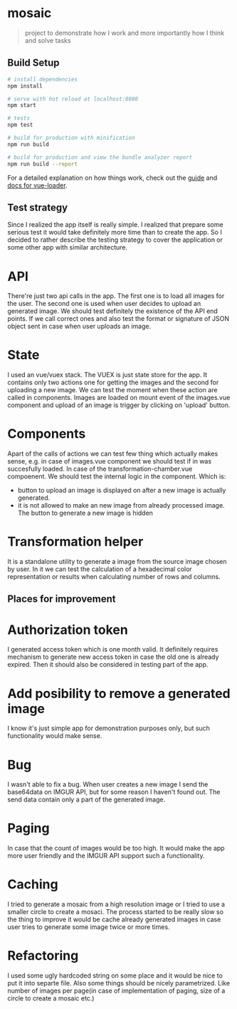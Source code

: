 # mosaic

> project to demonstrate how I work and more importantly how I think and solve tasks

## Build Setup

``` bash
# install dependencies
npm install

# serve with hot reload at localhost:8080
npm start

# tests
npm test

# build for production with minification
npm run build

# build for production and view the bundle analyzer report
npm run build --report
```

For a detailed explanation on how things work, check out the [guide](http://vuejs-templates.github.io/webpack/) and [docs for vue-loader](http://vuejs.github.io/vue-loader).


## Test strategy
Since I realized the app itself is really simple. I realized that prepare some serious test it would take
definitely more time than to create the app. So I decided to rather describe the testing strategy to cover 
the application or some other app with similar architecture. 

# API
There're just two api calls in the app. The first one is to load all images for the user. The second one is
used when user decides to upload an generated image. We should test definitely the existence of the API end points.
If we call correct ones and also test the format or signature of JSON object sent in case when user uploads an image. 

# State
I used an vue/vuex stack. The VUEX is just state store for the app. It contains only two actions one for getting the 
images and the second for uploading a new image.  We can test the moment when these action are called in components.
Images are loaded on mount event of the images.vue component  and upload of an image is trigger by clicking on 'upload' 
button. 

# Components
Apart of the calls of actions we can test few thing which actually makes sense, e.g. in case of images.vue component
we should test if in was succesfully loaded. In case of the transformation-chamber.vue compoenent. We should test 
the internal logic in the component. Which is: 
- button to upload an image is displayed on after a new image is actually generated.
- it is not allowed to make an new image from already processed image. The button to generate a new image is hidden

# Transformation helper
It is a standalone utility to generate a image from the source image chosen by user. In it we can test
the calculation of a hexadecimal color representation or results when calculating number of rows and columns.

## Places for improvement

# Authorization token
I generated access token which is one month valid. It definitely requires mechanism to generate new access token
in case the old one is already expired. Then it should also be considered in testing part of the app. 

# Add posibility to remove a generated image
I know it's just simple app for demonstration purposes only, but such functionality would make sense. 

# Bug
I wasn't able to fix a bug. When user creates a new image I send the base64data on IMGUR API, but for some reason
I haven't found out. The send data contain only a part of the generated image. 

# Paging
In case that the count of images would be too high. It would make the app more user friendly and the IMGUR API 
support such a functionality.

# Caching
I tried to generate a mosaic from a high resolution image or I tried to use a smaller circle to create a mosaci.
The process started to be really slow so the thing to improve it would be cache already generated images in case user
tries to generate some image twice or more times. 

# Refactoring
I used some ugly hardcoded string on some place and it would be nice to put it into separte file. Also some 
things should be nicely parametrized. Like number of images per page(in case of implementation of paging, size of a circle
to create a mosaic etc.)
